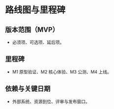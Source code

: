 # 路线图与里程碑

## 版本范围（MVP）
- 必须项、可选项、延后项。

## 里程碑
- M1 原型验证、M2 核心体验、M3 公测、M4 上线。

## 依赖与关键日期
- 外部系统、资源到位、评审与发布窗口。

